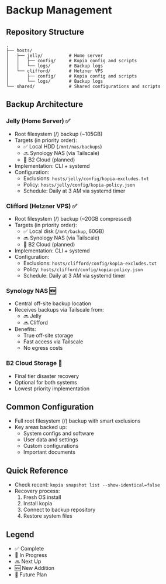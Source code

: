 # Backup Management

## Repository Structure
```
.
├── hosts/
│   ├── jelly/          # Home server
│   │   ├── config/     # Kopia config and scripts
│   │   └── logs/       # Backup logs
│   └── clifford/       # Hetzner VPS
│       ├── config/     # Kopia config and scripts
│       └── logs/       # Backup logs
└── shared/             # Shared configurations and scripts
```

## Backup Architecture

### Jelly (Home Server) ✅
- Root filesystem (/) backup (~105GB)
- Targets (in priority order):
  - ✅ Local HDD (`/mnt/nas/backups`)
  - 🔜 Synology NAS (via Tailscale)
  - 📅 B2 Cloud (planned)
- Implementation: CLI + systemd
- Configuration:
  - Exclusions: `hosts/jelly/config/kopia-excludes.txt`
  - Policy: `hosts/jelly/config/kopia-policy.json`
  - Schedule: Daily at 3 AM via systemd timer

### Clifford (Hetzner VPS) ✅
- Root filesystem (/) backup (~20GB compressed)
- Targets (in priority order):
  - ✅ Local disk (`/mnt/backup`, 60GB)
  - 🔜 Synology NAS (via Tailscale)
  - 📅 B2 Cloud (planned)
- Implementation: CLI + systemd
- Configuration:
  - Exclusions: `hosts/clifford/config/kopia-excludes.txt`
  - Policy: `hosts/clifford/config/kopia-policy.json`
  - Schedule: Daily at 3 AM via systemd timer

### Synology NAS 🆕
- Central off-site backup location
- Receives backups via Tailscale from:
  - 🔜 Jelly
  - 🔜 Clifford
- Benefits:
  - True off-site storage
  - Fast access via Tailscale
  - No egress costs

### B2 Cloud Storage 📅
- Final tier disaster recovery
- Optional for both systems
- Lowest priority implementation

## Common Configuration
- Full root filesystem (/) backup with smart exclusions
- Key areas backed up:
  - System configs and software
  - User data and settings
  - Custom configurations
  - Important documents

## Quick Reference
- Check recent: `kopia snapshot list --show-identical=false`
- Recovery process:
  1. Fresh OS install
  2. Install kopia
  3. Connect to backup repository
  4. Restore system files

## Legend
- ✅ Complete
- 🏃 In Progress
- 🔜 Next Up
- 🆕 New Addition
- 📅 Future Plan
